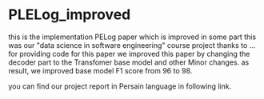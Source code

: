 # PLELog_improved
this is the implementation PELog paper which is improved in some part this was our "data science in software engineering" course project
thanks to ... for providing code for this paper we improved this paper by changing the decoder part to the Transfomer base model and other Minor changes.
as result, we improved base model F1 score from 96 to 98.

you can find our project report in Persain language in following link.
